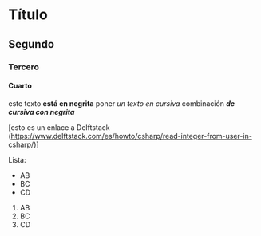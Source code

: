 # Título 
## Segundo
### Tercero
#### Cuarto

este texto **está en negrita**
poner _un texto en cursiva_
combinación _**de cursiva con negrita**_

[esto es un enlace a Delftstack (https://www.delftstack.com/es/howto/csharp/read-integer-from-user-in-csharp/)]

Lista:
* AB
* BC
* CD
 1. AB
 2. BC
 3. CD
